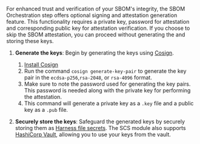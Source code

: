 For enhanced trust and verification of your SBOM's integrity, the SBOM Orchestration step offers optional signing and attestation generation feature. This functionality requires a private key, password for attestation and corresponding public key for attestation verification. If you choose to skip the SBOM attestation, you can proceed without generating the and storing these keys.

1. **Generate the keys**: Begin by generating the keys using [Cosign](https://docs.sigstore.dev/quickstart/quickstart-cosign/).  
    1. [Install Cosign](https://docs.sigstore.dev/cosign/system_config/installation/)
    2. Run the command `cosign generate-key-pair` to generate the key pair in the `ecdsa-p256`,`rsa-2048`, or `rsa-4096` format.
    3. Make sure to note the password used for generating the key pairs. This password is needed along with the private key for performing the attestation.
    4. This command will generate a private key as a `.key` file and a public key as a `.pub` file.

2. **Securely store the keys**: Safeguard the generated keys by securely storing them as [Harness file secrets](https://developer.harness.io/docs/platform/secrets/add-file-secrets/). The SCS module also supports [HashiCorp Vault](/docs/platform/secrets/secrets-management/add-hashicorp-vault/), allowing you to use your keys from the vault.